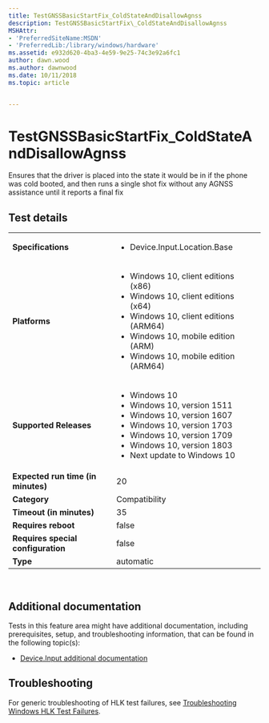 ```yaml
---
title: TestGNSSBasicStartFix_ColdStateAndDisallowAgnss
description: TestGNSSBasicStartFix\_ColdStateAndDisallowAgnss
MSHAttr:
- 'PreferredSiteName:MSDN'
- 'PreferredLib:/library/windows/hardware'
ms.assetid: e932d620-4ba3-4e59-9e25-74c3e92a6fc1
author: dawn.wood
ms.author: dawnwood
ms.date: 10/11/2018
ms.topic: article


---
```


# TestGNSSBasicStartFix_ColdStateAndDisallowAgnss


Ensures that the driver is placed into the state it would be in if the phone was cold booted, and then runs a single shot fix without any AGNSS assistance until it reports a final fix

## Test details
|||
|---|---|
| **Specifications**  | <ul><li>Device.Input.Location.Base</li></ul> |  
| **Platforms**   | <ul><li>Windows 10, client editions (x86)</li><li>Windows 10, client editions (x64)</li><li>Windows 10, client editions (ARM64)</li><li>Windows 10, mobile edition (ARM)</li><li>Windows 10, mobile edition (ARM64)</li></ul> |
| **Supported Releases** | <ul><li>Windows 10</li><li>Windows 10, version 1511</li><li>Windows 10, version 1607</li><li>Windows 10, version 1703</li><li>Windows 10, version 1709</li><li>Windows 10, version 1803</li><li>Next update to Windows 10</li></ul> |
|**Expected run time (in minutes)**| 20 |
|**Category**| Compatibility |
|**Timeout (in minutes)**| 35 |
|**Requires reboot**| false |
|**Requires special configuration**| false |
|**Type**| automatic |

 

## <span id="Additional_documentation"></span><span id="additional_documentation"></span><span id="ADDITIONAL_DOCUMENTATION"></span>Additional documentation


Tests in this feature area might have additional documentation, including prerequisites, setup, and troubleshooting information, that can be found in the following topic(s):

-   [Device.Input additional documentation](device-input-additional-documentation.md)

## <span id="Troubleshooting"></span><span id="troubleshooting"></span><span id="TROUBLESHOOTING"></span>Troubleshooting


For generic troubleshooting of HLK test failures, see [Troubleshooting Windows HLK Test Failures](..\user\troubleshooting-windows-hlk-test-failures.md).

 

 






